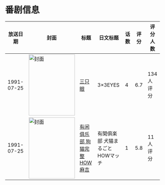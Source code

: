 # 番剧信息

|放送日期|封面|标题|日文标题|话数|评分|评分人数|
|---|---|---|---|---|---|---|
|1991-07-25|<img src="//lain.bgm.tv/pic/cover/c/b4/5f/8356_uaz89.jpg" alt="封面" style="width:150px;height:200px;object-fit:cover;">|[三只眼](https://bangumi.tv/subject/8356)|3×3EYES|4|6.7|134人评分|
|1991-07-25|<img src="//lain.bgm.tv/pic/cover/c/7b/f4/265603_xFqOJ.jpg" alt="封面" style="width:150px;height:200px;object-fit:cover;">|[有闲俱乐部 狗猫完整HOW麻吉](https://bangumi.tv/subject/265603)|有閑俱楽部 犬猫まるごとHOWマッチ|1|5.8|11人评分|
